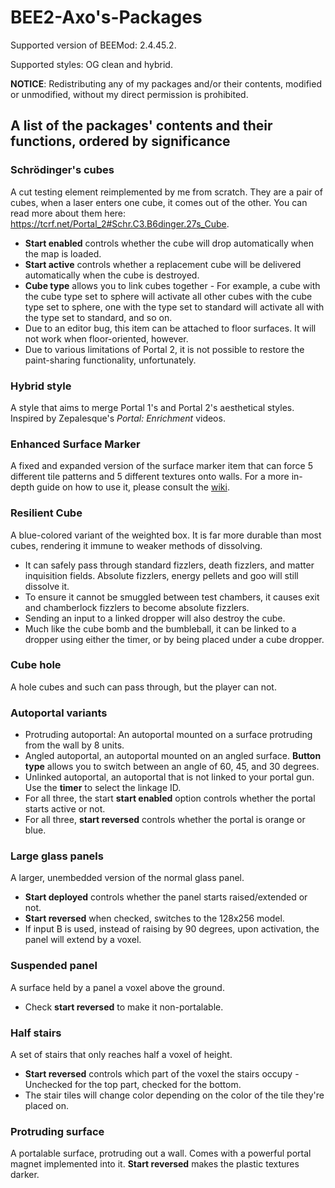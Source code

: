 # BEE2-Axo's-Packages
Supported version of BEEMod: 2.4.45.2.

Supported styles: OG clean and hybrid.

**NOTICE**: Redistributing any of my packages and/or their contents, modified or unmodified, without my direct permission is prohibited.

## A list of the packages' contents and their functions, ordered by significance
### Schrödinger's cubes
A cut testing element reimplemented by me from scratch. They are a pair of cubes, when a laser enters one cube, it comes out of the other. You can read more about them here: https://tcrf.net/Portal_2#Schr.C3.B6dinger.27s_Cube.
- **Start enabled** controls whether the cube will drop automatically when the map is loaded.
- **Start active** controls whether a replacement cube will be delivered automatically when the cube is destroyed.
- **Cube type** allows you to link cubes together - For example, a cube with the cube type set to sphere will activate all other cubes with the cube type set to sphere, one with the type set to standard will activate all with the type set to standard, and so on.
- Due to an editor bug, this item can be attached to floor surfaces. It will not work when floor-oriented, however.
- Due to various limitations of Portal 2, it is not possible to restore the paint-sharing functionality, unfortunately.
### Hybrid style
A style that aims to merge Portal 1's and Portal 2's aesthetical styles. Inspired by Zepalesque's *Portal: Enrichment* videos.
### Enhanced Surface Marker
A fixed and expanded version of the surface marker item that can force 5 different tile patterns and 5 different textures onto walls. For a more in-depth guide on how to use it, please consult the [wiki](https://github.com/AxoLabs/BEE2-Axos-Packages/wiki/Enhanced-surface-markers).
### Resilient Cube
A blue-colored variant of the weighted box. It is far more durable than most cubes, rendering it immune to weaker methods of dissolving.
- It can safely pass through standard fizzlers, death fizzlers, and matter inquisition fields. Absolute fizzlers, energy pellets and goo will still dissolve it.
- To ensure it cannot be smuggled between test chambers, it causes exit and chamberlock fizzlers to become absolute fizzlers.
- Sending an input to a linked dropper will also destroy the cube.
- Much like the cube bomb and the bumbleball, it can be linked to a dropper using either the timer, or by being placed under a cube dropper.
### Cube hole
A hole cubes and such can pass through, but the player can not.
### Autoportal variants
- Protruding autoportal: An autoportal mounted on a surface protruding from the wall by 8 units.
- Angled autoportal, an autoportal mounted on an angled surface. **Button type** allows you to switch between an angle of 60, 45, and 30 degrees.
- Unlinked autoportal, an autoportal that is not linked to your portal gun. Use the **timer** to select the linkage ID.
- For all three, the start **start enabled** option controls whether the portal starts active or not.
- For all three, **start reversed** controls whether the portal is orange or blue.
### Large glass panels
A larger, unembedded version of the normal glass panel.
- **Start deployed** controls whether the panel starts raised/extended or not.
- **Start reversed** when checked, switches to the 128x256 model.
- If input B is used, instead of raising by 90 degrees, upon activation, the panel will extend by a voxel.
### Suspended panel
A surface held by a panel a voxel above the ground.
- Check **start reversed** to make it non-portalable.
### Half stairs
A set of stairs that only reaches half a voxel of height.
- **Start reversed** controls which part of the voxel the stairs occupy - Unchecked for the top part, checked for the bottom.
- The stair tiles will change color depending on the color of the tile they're placed on.
### Protruding surface
A portalable surface, protruding out a wall. Comes with a powerful portal magnet implemented into it. **Start reversed** makes the plastic textures darker.
